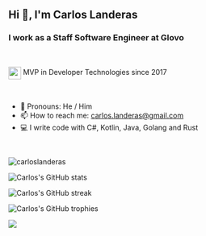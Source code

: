 

<h2 align="left">Hi 👋, I'm Carlos Landeras</h1>
<h3 align="left">I work as a Staff Software Engineer at Glovo</h3>

<br/>
<p align="left">
  <img align="center" src="https://api.nuget.org/v3-flatcontainer/mvp.api/1.4.18304.5/icon" height="25"/>
  <span align="center">MVP in Developer Technologies since 2017</span>
</p>

<br/>


- 💬 Pronouns: He / Him
- 📫 How to reach me: carlos.landeras@gmail.com
- 💻 I write code with C#, Kotlin, Java, Golang and Rust

<br/>

<p align="left"> <img src="https://komarev.com/ghpvc/?username=carloslanderas&label=Profile%20views&color=0e75b6&style=flat" alt="carloslanderas" /> </p>

![Carlos's GitHub stats](https://github-readme-stats.vercel.app/api?username=carloslanderas&count_private=true&theme=cobalt)

![Carlos's GitHub streak](https://github-readme-streak-stats.herokuapp.com/?user=carloslanderas&theme=cobalt)

![Carlos's GitHub trophies](https://github-profile-trophy.vercel.app/?username=carloslanderas)


<p align="left">
  <img src="https://i.ibb.co/rfLZsLt/lande-talk.jpg"/>
</p>
